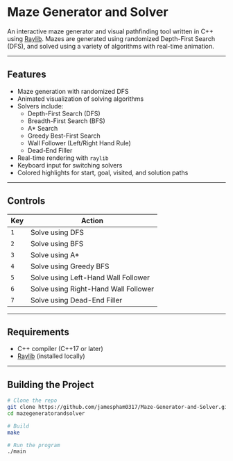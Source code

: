 # Maze Generator and Solver 

An interactive maze generator and visual pathfinding tool written in C++ using [Raylib](https://www.raylib.com/). Mazes are generated using randomized Depth-First Search (DFS), and solved using a variety of algorithms with real-time animation.

---

## Features

- Maze generation with randomized DFS
- Animated visualization of solving algorithms
- Solvers include:
  - Depth-First Search (DFS)
  - Breadth-First Search (BFS)
  - A* Search
  - Greedy Best-First Search
  - Wall Follower (Left/Right Hand Rule)
  - Dead-End Filler
- Real-time rendering with `raylib`
- Keyboard input for switching solvers
- Colored highlights for start, goal, visited, and solution paths

---

## Controls

| Key        | Action                              |
|------------|-------------------------------------|
| `1`        | Solve using DFS                     |
| `2`        | Solve using BFS                     |
| `3`        | Solve using A*                      |
| `4`        | Solve using Greedy BFS              |
| `5`        | Solve using Left-Hand Wall Follower |
| `6`        | Solve using Right-Hand Wall Follower|
| `7`        | Solve using Dead-End Filler         |

---

## Requirements

- C++ compiler (C++17 or later)
- [Raylib](https://www.raylib.com/) (installed locally)

---

## Building the Project

```bash
# Clone the repo
git clone https://github.com/jamespham0317/Maze-Generator-and-Solver.git
cd mazegeneratorandsolver

# Build
make

# Run the program
./main
